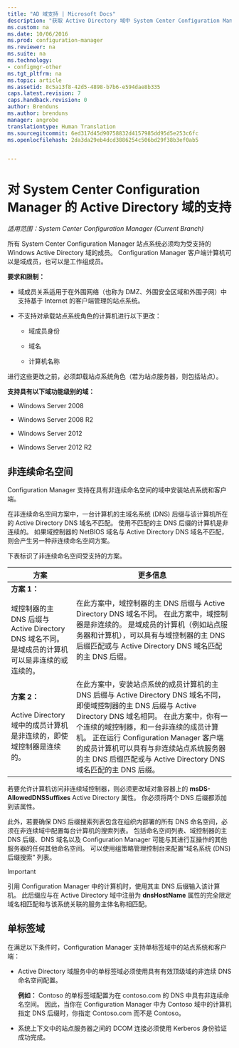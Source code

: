 ```yaml
---
title: "AD 域支持 | Microsoft Docs"
description: "获取 Active Directory 域中 System Center Configuration Manager 站点系统的成员身份要求。"
ms.custom: na
ms.date: 10/06/2016
ms.prod: configuration-manager
ms.reviewer: na
ms.suite: na
ms.technology:
- configmgr-other
ms.tgt_pltfrm: na
ms.topic: article
ms.assetid: 8c5a13f8-42d5-4898-b7b6-e594dae8b335
caps.latest.revision: 7
caps.handback.revision: 0
author: Brenduns
ms.author: brenduns
manager: angrobe
translationtype: Human Translation
ms.sourcegitcommit: 6ed317d45d90758832d4157985dd95d5e253c6fc
ms.openlocfilehash: 2da3da29eb4dcd3886254c506bd29f38b3ef0ab5


---
```

# <a name="support-for-active-directory-domains-for-system-center-configuration-manager"></a>对 System Center Configuration Manager 的 Active Directory 域的支持

*适用范围：System Center Configuration Manager (Current Branch)*

所有 System Center Configuration Manager 站点系统必须均为受支持的 Windows Active Directory 域的成员。 Configuration Manager 客户端计算机可以是域成员，也可以是工作组成员。  

 **要求和限制：**  

-   域成员关系适用于在外围网络（也称为 DMZ、外围安全区域和外围子网）中支持基于 Internet 的客户端管理的站点系统。  

-   不支持对承载站点系统角色的计算机进行以下更改：  

    -   域成员身份  

    -   域名  

    -   计算机名称  

进行这些更改之前，必须卸载站点系统角色（若为站点服务器，则包括站点）。  

**支持具有以下域功能级别的域：**  

-   Windows Server 2008  

-   Windows Server 2008 R2  

-   Windows Server 2012  

-   Windows Server 2012 R2  

##  <a name="a-namebkmkdisjointa-disjoint-namespace"></a><a name="bkmk_Disjoint"></a> 非连续命名空间  
Configuration Manager 支持在具有非连续命名空间的域中安装站点系统和客户端。  

在非连续命名空间方案中，一台计算机的主域名系统 (DNS) 后缀与该计算机所在的 Active Directory DNS 域名不匹配。 使用不匹配的主 DNS 后缀的计算机是非连续的。 如果域控制器的 NetBIOS 域名与 Active Directory DNS 域名不匹配，则会产生另一种非连续命名空间方案。  

下表标识了非连续命名空间受支持的方案。  

|方案|更多信息|  
|--------------|----------------------|  
|**方案 1：**<br /><br /> 域控制器的主 DNS 后缀与 Active Directory DNS 域名不同。 是域成员的计算机可以是非连续的或连续的。|在此方案中，域控制器的主 DNS 后缀与 Active Directory DNS 域名不同。 在此方案中，域控制器是非连续的。 是域成员的计算机（例如站点服务器和计算机），可以具有与域控制器的主 DNS 后缀匹配或与 Active Directory DNS 域名匹配的主 DNS 后缀。|  
|**方案 2：**<br /><br /> Active Directory 域中的成员计算机是非连续的，即使域控制器是连续的。|在此方案中，安装站点系统的成员计算机的主 DNS 后缀与 Active Directory DNS 域名不同，即使域控制器的主 DNS 后缀与 Active Directory DNS 域名相同。 在此方案中，你有一个连续的域控制器，和一台非连续的成员计算机。 正在运行 Configuration Manager 客户端的成员计算机可以具有与非连续站点系统服务器的主 DNS 后缀匹配或与 Active Directory DNS 域名匹配的主 DNS 后缀。|  

 若要允许计算机访问非连续域控制器，则必须更改域对象容器上的 **msDS-AllowedDNSSuffixes** Active Directory 属性。 你必须将两个 DNS 后缀都添加到该属性。  

 此外，若要确保 DNS 后缀搜索列表包含在组织内部署的所有 DNS 命名空间，必须在非连续域中配置每台计算机的搜索列表。 包括命名空间列表、域控制器的主 DNS 后缀、DNS 域名以及 Configuration Manager 可能与其进行互操作的其他服务器的任何其他命名空间。 可以使用组策略管理控制台来配置“域名系统 (DNS) 后缀搜索”  列表。  

> [!IMPORTANT]  
>  引用 Configuration Manager 中的计算机时，使用其主 DNS 后缀输入该计算机。 此后缀应与在 Active Directory 域中注册为 **dnsHostName** 属性的完全限定域名相匹配和与该系统关联的服务主体名称相匹配。  

##  <a name="a-namebkmkslda-single-label-domains"></a><a name="bkmk_SLD"></a> 单标签域  
 在满足以下条件时，Configuration Manager 支持单标签域中的站点系统和客户端：  

-   Active Directory 域服务中的单标签域必须使用具有有效顶级域的非连续 DNS 命名空间配置。  

     **例如：** Contoso 的单标签域配置为在 contoso.com 的 DNS 中具有非连续命名空间。 因此，当你在 Configuration Manager 中为 Contoso 域中的计算机指定 DNS 后缀时，你指定 Contoso.com 而不是 Contoso。  

-   系统上下文中的站点服务器之间的 DCOM 连接必须使用 Kerberos 身份验证成功完成。  



<!--HONumber=Dec16_HO3-->



